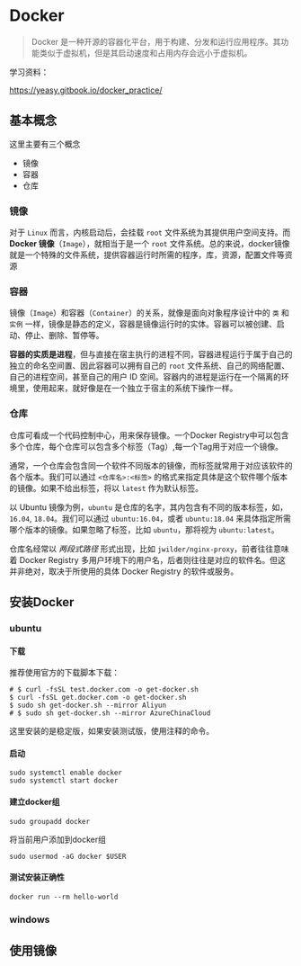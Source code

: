 # Docker

> Docker 是一种开源的容器化平台，用于构建、分发和运行应用程序。其功能类似于虚拟机，但是其启动速度和占用内存会远小于虚拟机。

学习资料：

https://yeasy.gitbook.io/docker_practice/

## 基本概念

这里主要有三个概念

- 镜像
- 容器
- 仓库

### 镜像

对于 `Linux` 而言，内核启动后，会挂载 `root` 文件系统为其提供用户空间支持。而 **Docker 镜像**（`Image`），就相当于是一个 `root` 文件系统。总的来说，docker镜像就是一个特殊的文件系统，提供容器运行时所需的程序，库，资源，配置文件等资源

### 容器

镜像（`Image`）和容器（`Container`）的关系，就像是面向对象程序设计中的 `类` 和 `实例` 一样，镜像是静态的定义，容器是镜像运行时的实体。容器可以被创建、启动、停止、删除、暂停等。

**容器的实质是进程**，但与直接在宿主执行的进程不同，容器进程运行于属于自己的独立的命名空间置、因此容器可以拥有自己的 `root` 文件系统、自己的网络配置、自己的进程空间，甚至自己的用户 ID 空间。容器内的进程是运行在一个隔离的环境里，使用起来，就好像是在一个独立于宿主的系统下操作一样。

### 仓库

仓库可看成一个代码控制中心，用来保存镜像。一个Docker Registry中可以包含多个仓库，每个仓库可以包含多个标签（Tag）,每一个Tag用于对应一个镜像。

通常，一个仓库会包含同一个软件不同版本的镜像，而标签就常用于对应该软件的各个版本。我们可以通过 `<仓库名>:<标签>` 的格式来指定具体是这个软件哪个版本的镜像。如果不给出标签，将以 `latest` 作为默认标签。

以 Ubuntu 镜像为例，`ubuntu` 是仓库的名字，其内包含有不同的版本标签，如，`16.04`, `18.04`。我们可以通过 `ubuntu:16.04`，或者 `ubuntu:18.04` 来具体指定所需哪个版本的镜像。如果忽略了标签，比如 `ubuntu`，那将视为 `ubuntu:latest`。

仓库名经常以 *两段式路径* 形式出现，比如 `jwilder/nginx-proxy`，前者往往意味着 Docker Registry 多用户环境下的用户名，后者则往往是对应的软件名。但这并非绝对，取决于所使用的具体 Docker Registry 的软件或服务。

## 安装Docker

### ubuntu

#### 下载

推荐使用官方的下载脚本下载：

```shell
# $ curl -fsSL test.docker.com -o get-docker.sh
$ curl -fsSL get.docker.com -o get-docker.sh
$ sudo sh get-docker.sh --mirror Aliyun
# $ sudo sh get-docker.sh --mirror AzureChinaCloud
```

这里安装的是稳定版，如果安装测试版，使用注释的命令。

#### 启动

```shell
sudo systemctl enable docker
sudo systemctl start docker
```

#### 建立docker组

```shell
sudo groupadd docker
```

将当前用户添加到docker组

```shell
sudo usermod -aG docker $USER
```



#### 测试安装正确性

```
docker run --rm hello-world
```



### windows



## 使用镜像





































